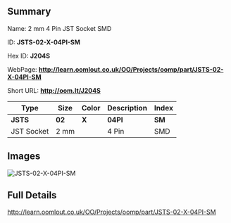

## Summary
 
Name:  2 mm 4 Pin JST Socket SMD 

ID: __JSTS-02-X-04PI-SM__

Hex ID: __J204S__

WebPage: __http://learn.oomlout.co.uk/OO/Projects/oomp/part/JSTS-02-X-04PI-SM__

Short URL: __http://oom.lt/J204S__


| Type   | Size   | Color   | Description   | Index   |    
| ----- | ------   | ------   | -----   | ----   |    
| __JSTS__   					| __02__   					| __X__    						| __04PI__    					| __SM__ |    
| JST Socket		| 2 mm	| 		| 4 Pin	| SMD	|

## Images
![JSTS-02-X-04PI-SM](http://oomlout.com/oomp-gen/parts/JSTS-02-X-04PI-SM/JSTS-02-X-04PI-SM_420.jpg)

## Full Details

 http://learn.oomlout.co.uk/OO/Projects/oomp/part/JSTS-02-X-04PI-SM

